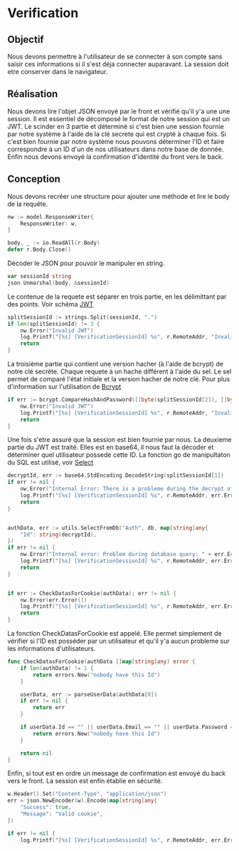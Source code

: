 # Verification


## Objectif

Nous devons permettre à l'utilisateur de se connecter à son compte sans saisir ces informations si il s'est déja connecter auparavant. La session doit etre conserver dans le navigateur.

## Réalisation

Nous devons lire l'objet JSON envoyé par le front et vérifié qu'il y'a une une session.
Il est essentiel de décomposé le format de notre session qui est un JWT. Le scinder en 3 partie et déterminé si c'est bien une session fournie par notre système à l'aide de la clé secrete qui est crypté à chaque fois.
Si c'est bien fournie par notre système nous pouvons déterminer l'ID et faire correspondre à un ID d'un de nos utilisateurs dans notre base de donnée.
Enfin nous devons envoyé la confirmation d'identité du front vers le back.


## Conception


Nous devons recréer une structure pour ajouter une méthode et lire le body de la requête.
```go
nw := model.ResponseWriter{
	ResponseWriter: w,
}

body, _ := io.ReadAll(r.Body)
defer r.Body.Close()
```


Décoder le JSON pour pouvoir le manipuler en string.

```go
var sessionId string
json.Unmarshal(body, &sessionId)
```


Le contenue de la requete est séparer en trois partie, en les délimittant par des points. Voir schéma [JWT](./images/JWT.png)
```go
splitSessionId := strings.Split(sessionId, ".")
if len(splitSessionId) != 3 {
	nw.Error("Invalid JWT")
	log.Printf("[%s] [VerificationSessionId] %s", r.RemoteAddr, "Invalid JWT")
	return
}
```


La troisième partie qui contient une version hacher (à l'aide de bcrypt) de notre clé secrète. Chaque requete à un hache différent à l'aide du sel. Le sel permet de comparé l'état initiale et la version hacher de notre clé.
Pour plus d'information sur l'utilisation de [Bcrypt](./register.md#ancre-bcrypt)

```go
if err := bcrypt.CompareHashAndPassword([]byte(splitSessionId[2]), []byte(model.SecretKey)); err != nil {
	nw.Error("Invalid JWT")
	log.Printf("[%s] [VerificationSessionId] %s", r.RemoteAddr, "Invalid JWT")
	return
}
```

Une fois s'etre assuré que la session est bien fournie par nous. La deuxieme partie du JWT est traité. Elles est en base64, il nous faut la décoder et déterminer quel utilisateur possede cette ID.
La fonction go de manipultaton du SQL est utilisé, voir [Select](./register.md#ancre-select)

```go
decryptId, err := base64.StdEncoding.DecodeString(splitSessionId[1])
if err != nil {
	nw.Error("Internal Error: There is a probleme during the decrypt of the sessionId : " + err.Error())
	log.Printf("[%s] [VerificationSessionId] %s", r.RemoteAddr, err.Error())
	return
}


authData, err := utils.SelectFromDb("Auth", db, map[string]any{
	"Id": string(decryptId),
})
if err != nil {
	nw.Error("Internal error: Problem during database query: " + err.Error())
	log.Printf("[%s] [VerificationSessionId] %s", r.RemoteAddr, err.Error())
	return
}


if err := CheckDatasForCookie(authData); err != nil {
	nw.Error(err.Error())
	log.Printf("[%s] [VerificationSessionId] %s", r.RemoteAddr, err.Error())
	return
}
```

La fonction CheckDatasForCookie est appelé. Elle permet simplement de vérifier si l'ID est posséder par un utilisateur et qu'il y'a aucun probleme sur les informations d'utilisateurs.


```go
func CheckDatasForCookie(authData []map[string]any) error {
	if len(authData) != 1 {
		return errors.New("nobody have this Id")
	}

	userData, err := parseUserData(authData[0])
	if err != nil {
		return err
	}

	if userData.Id == "" || userData.Email == "" || userData.Password == "" {
		return errors.New("nobody have this Id")
	}

	return nil
}
```


Enfin, si tout est en ordre un message de confirmation est envoyé du back vers le front. La session est enfin établie en sécurité.

```go
w.Header().Set("Content-Type", "application/json")
err = json.NewEncoder(w).Encode(map[string]any{
	"Success": true,
	"Message": "Valid cookie",
})

if err != nil {
	log.Printf("[%s] [VerificationSessionId] %s", r.RemoteAddr, err.Error())	}
```

